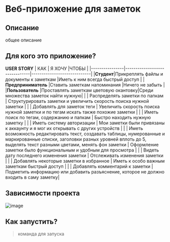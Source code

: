 # Веб-приложение для заметок

## Описание

общее описание
## Для кого это приложение?
**USER STORY**
|        КАК        | Я ХОЧУ                          |ЧТОБЫ                         |
|----------------|-------------------------------|-----------------------------|
|**Студент**|Прикреплять файлы и документы к заметкам            |Иметь к ним всегда быстрый доступ            |
|**Предприниматель**        |Ставить заметкам напоминания            |Ничего не забыть            |
|**Пользователь**          |Проставлять заметкам цветовую окантовку|Среди множества заметок найти нужную|
|       |    Распределять заметки по папкам     |     Структурировать заметки и увеличить скорость поиска нужной заметки     |
|      |   Добавлять для заметок теги      |      Увеличить скорость поиска нужной заметки и по тегам искать также похожие заметки    |
|      |    Иметь поиск по тегам, содержанию и папкам     |      Быстро находить нужную заметку    |
|      |    Иметь систему авторизации     |    Мои заметки были привязаны к аккаунту и я мог их открывать с других устройств      |
|    |    Иметь возможность редактировать текст, создавать таблицы, нумерованные и маркированные списки, заголовки разных уровней вплоть до 5, выделять текст разными цветами, менять фон заметки   | Оформление заметки было функциональным и удобным для просмотра |
|    |    Видеть дату последнего изменения заметки   | Отслеживать изменения заметки |
|     |    Добавлять некоторые заметки в избранное   | Иметь к особо важным заметкам быстрый доступ |
|     |   Добавлять комментарий к заметки    |  Подметить информацию или добавить разъяснение, которое не должно входить в саму заметку|


## Зависимости проекта

![image](https://user-images.githubusercontent.com/45429645/225296088-2ea7df07-5618-47b2-afc2-e70743c160c1.png)

## Как запустить?

>команда для запуска
